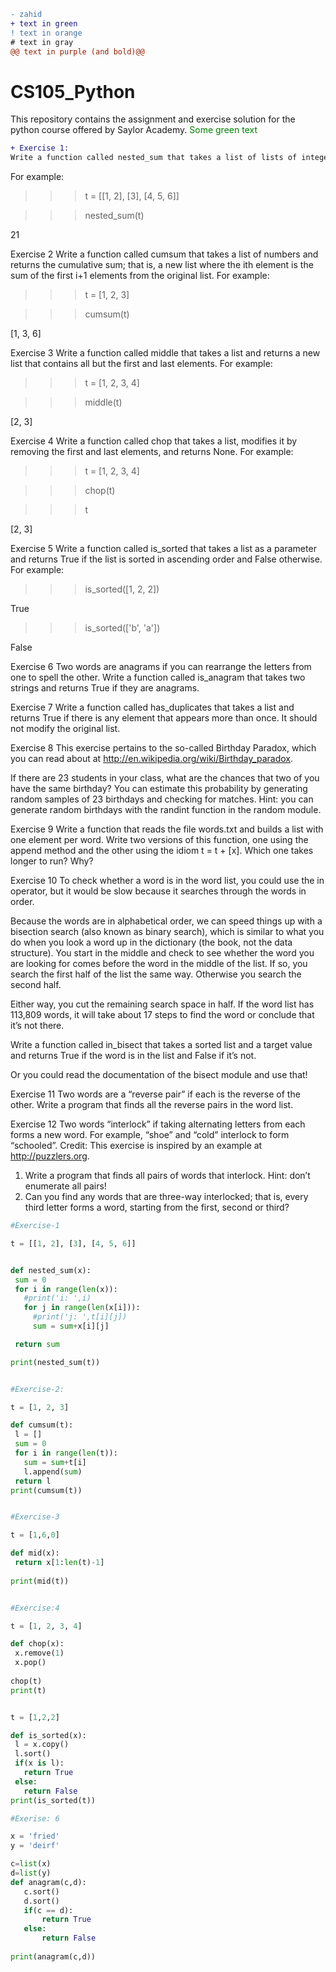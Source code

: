


```diff
- zahid
+ text in green
! text in orange
# text in gray
@@ text in purple (and bold)@@
```
# CS105_Python
This repository contains the assignment and exercise solution for the python course offered by Saylor Academy.
<font color="green"> Some green text </font>
 
 ```diff
+ Exercise 1: 
Write a function called nested_sum that takes a list of lists of integers and adds up the elements from all of the nested lists.
```
For example:
>>>t = [[1, 2], [3], [4, 5, 6]]

>>>nested_sum(t)

21

Exercise 2  Write a function called cumsum that takes a list of numbers and returns the cumulative sum; that is, a new list where the ith element is the sum of the first i+1 elements from the original list. For example:

 
>>> t = [1, 2, 3]

>>> cumsum(t)    

[1, 3, 6]

Exercise 3  Write a function called middle that takes a list and returns a new list that contains all but the first and last elements. For example:

    
>>> t = [1, 2, 3, 4]    

>>> middle(t)

[2, 3]

Exercise 4  Write a function called chop that takes a list, modifies it by removing the first and last elements, and returns None. For example:

>>> t = [1, 2, 3, 4]

>>> chop(t)

>>> t

[2, 3]

Exercise 5   Write a function called is_sorted that takes a list as a parameter and returns True if the list is sorted in ascending order and False otherwise. For example:

    
>>> is_sorted([1, 2, 2])

True

>>> is_sorted(['b', 'a'])   

False



Exercise 6  Two words are anagrams if you can rearrange the letters from one to spell the other. Write a function called is_anagram that takes two strings and returns True if they are anagrams.

Exercise 7  Write a function called has_duplicates that takes a list and returns True if there is any element that appears more than once. It should not modify the original list.

Exercise 8  This exercise pertains to the so-called Birthday Paradox, which you can read about at http://en.wikipedia.org/wiki/Birthday_paradox.

If there are 23 students in your class, what are the chances that two of you have the same birthday? You can estimate this probability by generating random samples of 23 birthdays and checking for matches. Hint: you can generate random birthdays with the randint function in the random module.


Exercise 9  Write a function that reads the file words.txt and builds a list with one element per word. Write two versions of this function, one using the append method and the other using the idiom t = t + [x]. Which one takes longer to run? Why?


Exercise 10  To check whether a word is in the word list, you could use the in operator, but it would be slow because it searches through the words in order.

Because the words are in alphabetical order, we can speed things up with a bisection search (also known as binary search), which is similar to what you do when you look a word up in the dictionary (the book, not the data structure). You start in the middle and check to see whether the word you are looking for comes before the word in the middle of the list. If so, you search the first half of the list the same way. Otherwise you search the second half.

Either way, you cut the remaining search space in half. If the word list has 113,809 words, it will take about 17 steps to find the word or conclude that it’s not there.

Write a function called in_bisect that takes a sorted list and a target value and returns True if the word is in the list and False if it’s not.

Or you could read the documentation of the bisect module and use that! 

Exercise 11  Two words are a “reverse pair” if each is the reverse of the other. Write a program that finds all the reverse pairs in the word list. 

Exercise 12  Two words “interlock” if taking alternating letters from each forms a new word. For example, “shoe” and “cold” interlock to form “schooled”. Credit: This exercise is inspired by an example at http://puzzlers.org.

1. Write a program that finds all pairs of words that interlock. Hint: don’t enumerate all pairs!
2. Can you find any words that are three-way interlocked; that is, every third letter forms a word, starting from the first, second or third?

 ```python
#Exercise-1

t = [[1, 2], [3], [4, 5, 6]]


def nested_sum(x):
  sum = 0
  for i in range(len(x)):
    #print('i: ',i)
    for j in range(len(x[i])):
      #print('j: ',t[i][j])
      sum = sum+x[i][j]

  return sum

print(nested_sum(t))
 

#Exercise-2:

t = [1, 2, 3]

def cumsum(t):
  l = []
  sum = 0
  for i in range(len(t)):
    sum = sum+t[i]
    l.append(sum)
  return l
print(cumsum(t))


#Exercise-3 

t = [1,6,0] 

def mid(x):
  return x[1:len(t)-1]
  
print(mid(t))


#Exercise:4

t = [1, 2, 3, 4]

def chop(x):
  x.remove(1)
  x.pop()
  
chop(t)
print(t)


t = [1,2,2]

def is_sorted(x):
  l = x.copy()
  l.sort()
  if(x is l):
    return True
  else:
    return False
print(is_sorted(t))

#Exerise: 6

x = 'fried'
y = 'deirf'

c=list(x)
d=list(y)
def anagram(c,d):
    c.sort()
    d.sort()
    if(c == d):
        return True
    else:
        return False
        
print(anagram(c,d))
